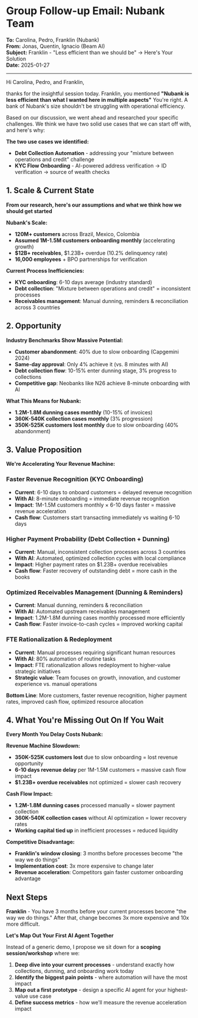 # Group Follow-up Email: Nubank Team

**To:** Carolina, Pedro, Franklin (Nubank)  
**From:** Jonas, Quentin, Ignacio (Beam AI)  
**Subject:** Franklin - "Less efficient than we should be" → Here's Your Solution  
**Date:** 2025-01-27

---

Hi Carolina, Pedro, and Franklin,

thanks for the insightful session today. Franklin, you mentioned **"Nubank is less efficient than what I wanted here in multiple aspects"** You're right. A bank of Nubank's size shouldn't be struggling with operational efficiency.

Based on our discussion, we went ahead and researched your specific challenges. We think we have two solid use cases that we can start off with, and here's why:

**The two use cases we identified:**
- **Debt Collection Automation** - addressing your "mixture between operations and credit" challenge
- **KYC Flow Onboarding** - AI-powered address verification → ID verification → source of wealth checks

## 1. Scale & Current State

**From our research, here's our assumptions and what we think how we should get started**

**Nubank's Scale:**
- **120M+ customers** across Brazil, Mexico, Colombia
- **Assumed 1M-1.5M customers onboarding monthly** (accelerating growth)
- **$12B+ receivables**, $1.23B+ overdue (10.2% delinquency rate)
- **16,000 employees** + BPO partnerships for verification

**Current Process Inefficiencies:**
- **KYC onboarding**: 6-10 days average (industry standard)
- **Debt collection**: "Mixture between operations and credit" = inconsistent processes
- **Receivables management**: Manual dunning, reminders & reconciliation across 3 countries

## 2. Opportunity

**Industry Benchmarks Show Massive Potential:**
- **Customer abandonment**: 40% due to slow onboarding (Capgemini 2024)
- **Same-day approval**: Only 4% achieve it (vs. 8 minutes with AI)
- **Debt collection flow**: 10-15% enter dunning stage, 3% progress to collections
- **Competitive gap**: Neobanks like N26 achieve 8-minute onboarding with AI

**What This Means for Nubank:**
- **1.2M-1.8M dunning cases monthly** (10-15% of invoices)
- **360K-540K collection cases monthly** (3% progression)
- **350K-525K customers lost monthly** due to slow onboarding (40% abandonment)

## 3. Value Proposition

**We're Accelerating Your Revenue Machine:**

### Faster Revenue Recognition (KYC Onboarding)
- **Current**: 6-10 days to onboard customers = delayed revenue recognition
- **With AI**: 8-minute onboarding = immediate revenue recognition
- **Impact**: 1M-1.5M customers monthly × 6-10 days faster = massive revenue acceleration
- **Cash flow**: Customers start transacting immediately vs waiting 6-10 days

### Higher Payment Probability (Debt Collection + Dunning)
- **Current**: Manual, inconsistent collection processes across 3 countries
- **With AI**: Automated, optimized collection cycles with local compliance
- **Impact**: Higher payment rates on $1.23B+ overdue receivables
- **Cash flow**: Faster recovery of outstanding debt = more cash in the books

### Optimized Receivables Management (Dunning & Reminders)
- **Current**: Manual dunning, reminders & reconciliation
- **With AI**: Automated upstream receivables management
- **Impact**: 1.2M-1.8M dunning cases monthly processed more efficiently
- **Cash flow**: Faster invoice-to-cash cycles = improved working capital

### FTE Rationalization & Redeployment
- **Current**: Manual processes requiring significant human resources
- **With AI**: 80% automation of routine tasks
- **Impact**: FTE rationalization allows redeployment to higher-value strategic initiatives
- **Strategic value**: Team focuses on growth, innovation, and customer experience vs. manual operations

**Bottom Line**: More customers, faster revenue recognition, higher payment rates, improved cash flow, optimized resource allocation

## 4. What You're Missing Out On If You Wait

**Every Month You Delay Costs Nubank:**

**Revenue Machine Slowdown:**
- **350K-525K customers lost** due to slow onboarding = lost revenue opportunity
- **6-10 days revenue delay** per 1M-1.5M customers = massive cash flow impact
- **$1.23B+ overdue receivables** not optimized = slower cash recovery

**Cash Flow Impact:**
- **1.2M-1.8M dunning cases** processed manually = slower payment collection
- **360K-540K collection cases** without AI optimization = lower recovery rates
- **Working capital tied up** in inefficient processes = reduced liquidity

**Competitive Disadvantage:**
- **Franklin's window closing**: 3 months before processes become "the way we do things"
- **Implementation cost**: 3x more expensive to change later
- **Revenue acceleration**: Competitors gain faster customer onboarding advantage

## Next Steps

**Franklin** - You have 3 months before your current processes become "the way we do things." After that, change becomes 3x more expensive and 10x more difficult.

**Let's Map Out Your First AI Agent Together**

Instead of a generic demo, I propose we sit down for a **scoping session/workshop** where we:

1. **Deep dive into your current processes** - understand exactly how collections, dunning, and onboarding work today
2. **Identify the biggest pain points** - where automation will have the most impact
3. **Map out a first prototype** - design a specific AI agent for your highest-value use case
4. **Define success metrics** - how we'll measure the revenue acceleration impact

